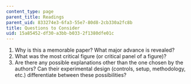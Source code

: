 ```yaml
---
content_type: page
parent_title: Readings
parent_uid: 833274e3-6fa3-55e7-80d8-2cb330a2fc8b
title: Questions to Consider
uid: 15a85452-df30-a3bb-b033-2f1380dfe01c
---
```


1.  Why is this a memorable paper? What major advance is revealed?
2.  What was the most critical figure (or critical panel of a figure)?
3.  Are there any possible explanations other than the one chosen by the authors? Can their experimental design (controls, setup, methodology, etc.) differentiate between these possibilities?